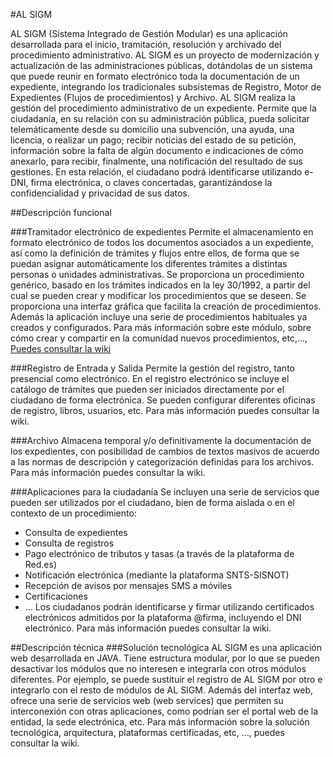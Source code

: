 #AL SIGM

AL SIGM (Sistema Integrado de Gestión Modular) es una aplicación desarrollada para el inicio, tramitación, resolución y archivado del procedimiento administrativo. AL SIGM es un proyecto de modernización y actualización de las administraciones públicas, dotándolas de un sistema que puede reunir en formato electrónico toda la documentación de un expediente, integrando los tradicionales subsistemas de Registro, Motor de Expedientes (Flujos de procedimientos) y Archivo.
AL SIGM realiza la gestión del procedimiento administrativo de un expediente. Permite que la ciudadanía, en su relación con su administración pública, pueda solicitar telemáticamente desde su domicilio una subvención, una ayuda, una licencia, o realizar un pago; recibir noticias del estado de su petición, información sobre la falta de algún documento e indicaciones de cómo anexarlo, para recibir, finalmente, una notificación del resultado de sus gestiones.
En esta relación, el ciudadano podrá identificarse utilizando e-DNI, firma electrónica, o claves concertadas, garantizándose la confidencialidad y privacidad de sus datos.

##Descripción funcional

###Tramitador electrónico de expedientes
Permite el almacenamiento en formato electrónico de todos los documentos asociados a un expediente, así como la definición de trámites y flujos entre ellos, de forma que se puedan asignar automáticamente los diferentes trámites a distintas personas o unidades administrativas. Se proporciona un procedimiento genérico, basado en los trámites indicados en la ley 30/1992, a partir del cual se pueden crear y modificar los procedimientos que se deseen. Se proporciona una interfaz gráfica que facilita la creación de procedimientos. Además la aplicación incluye una serie de procedimientos habituales ya creados y configurados.
Para más información sobre este módulo, sobre cómo crear y compartir en la comunidad nuevos procedimientos, etc,…, <a href="https://forja.cenatic.es/plugins/mediawiki/wiki/alsigm/index.php/P%C3%A1gina_principal" target="_new">Puedes consultar la wiki</a>

###Registro de Entrada y Salida
Permite la gestión del registro, tanto presencial como electrónico. En el registro electrónico se incluye el catálogo de trámites que pueden ser iniciados directamente por el ciudadano de forma electrónica. Se pueden configurar diferentes oficinas de registro, libros, usuarios, etc.
Para más información puedes consultar la wiki.

###Archivo
Almacena temporal y/o definitivamente la documentación de los expedientes, con posibilidad de cambios de textos masivos de acuerdo a las normas de descripción y categorización definidas para los archivos.
Para más información puedes consultar la wiki.

###Aplicaciones para la ciudadanía
Se incluyen una serie de servicios que pueden ser utilizados por el ciudadano, bien de forma aislada o en el contexto de un procedimiento:
* Consulta de expedientes
* Consulta de registros
* Pago electrónico de tributos y tasas (a través de la plataforma de Red.es)
* Notificación electrónica (mediante la plataforma SNTS-SISNOT)
* Recepción de avisos por mensajes SMS a móviles
* Certificaciones
* ...
Los ciudadanos podrán identificarse y firmar utilizando certificados electrónicos admitidos por la plataforma @firma, incluyendo el DNI electrónico.
Para más información puedes consultar la wiki.

##Descripción técnica
###Solución tecnológica
AL SIGM es una aplicación web desarrollada en JAVA. Tiene estructura modular, por lo que se pueden desactivar los módulos que no interesen e integrarla con otros módulos diferentes. Por ejemplo, se puede sustituir el registro de AL SIGM por otro e integrarlo con el resto de módulos de AL SIGM.
Además del interfaz web, ofrece una serie de servicios web (web services) que permiten su interconexión con otras aplicaciones, como podrían ser el portal web de la entidad, la sede electrónica, etc.
Para más información sobre la solución tecnológica, arquitectura, plataformas certificadas, etc, …, puedes consultar la wiki.

